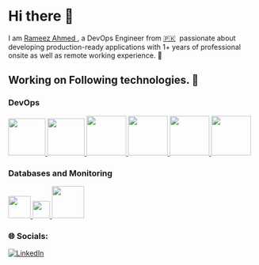 # Hi there 👋

<!---
rameezjalbani/rameezjalbani is a ✨ special ✨ repository because its `README.md` (this file) appears on your GitHub profile.
You can click the Preview link to take a look at your changes.
--->

I am [Rameez Ahmed ](http://www.linkedin.com/in/rameezahmed25), a DevOps Engineer from [🇵🇰](https://en.wikipedia.org/wiki/Pakistan)&nbsp; passionate about developing production-ready applications with 1+ years of professional onsite as well as remote working experience. 🎯


Working on Following technologies. 🚀
---

### DevOps
<p float="left">
   
  <a href="https://www.jenkins.io/" target="_blank">
      <img src="https://www.jenkins.io/images/logos/jenkins/jenkins.svg"  height="75" />
  </a>
   
  <a href="https://aws.amazon.com/" target="_blank" >
    <img src="https://raw.githubusercontent.com/itsksaurabh/itsksaurabh/master/assets/aws.gif"  height="75" />
  </a>

  <a href="https://www.docker.com/" target="_blank" >
    <img src="https://cdn4.iconfinder.com/data/icons/logos-and-brands/512/97_Docker_logo_logos-512.png"  height="80" />
  </a>

  <a href="https://kubernetes.io/" target="_blank" >
    <img src="https://icon.icepanel.io/Technology/svg/Kubernetes.svg"  height="80" />
  </a>
  
  <a href="https://docs.ansible.com/" target="_blank" >
    <img src="https://icon.icepanel.io/Technology/svg/Ansible.svg"  height="80" />
  </a>

  <a href="https://www.terraform.io/" target="_blank" >
    <img src="https://icon.icepanel.io/Technology/svg/HashiCorp-Terraform.svg"  height="80" />
  </a>
</p>

### Databases and Monitoring
<p>
  <a href="https://www.mongodb.com/" target="_blank" >
    <img src="https://webimages.mongodb.com/_com_assets/cms/kuyjf3vea2hg34taa-horizontal_default_slate_blue.svg?auto=format%252Ccompress" height="45" />
  </a>
  <a href="https://www.zabbix.com/" target="_blank" >
    <img src="https://assets.zabbix.com/img/logo/zabbix_logo_500x131.png" height="35" />
  </a>
   
  <a href="https://prometheus.io/" target="_blank" >
    <img src="https://icon.icepanel.io/Technology/svg/Prometheus.svg" height="65" />
  </a>
</p>


  
### 🌐 Socials:
[![LinkedIn](https://img.shields.io/badge/LinkedIn-%230077B5.svg?logo=linkedin&logoColor=white)](http://www.linkedin.com/in/rameezahmed25)
